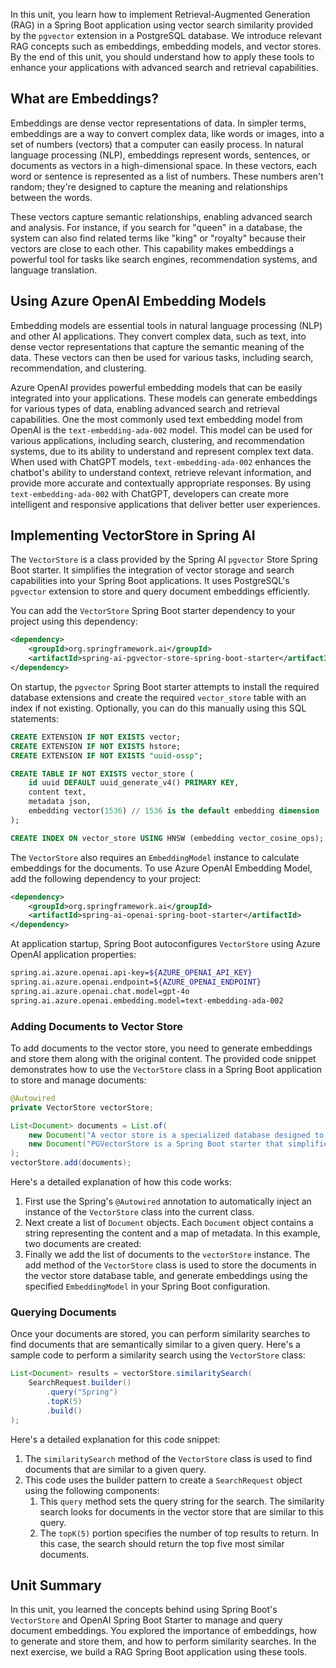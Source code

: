 In this unit, you learn how to implement Retrieval-Augmented Generation (RAG) in a Spring Boot application using vector search similarity provided by the `pgvector` extension in a PostgreSQL database. We introduce relevant RAG concepts such as embeddings, embedding models, and vector stores. By the end of this unit, you should understand how to apply these tools to enhance your applications with advanced search and retrieval capabilities.

## What are Embeddings?

Embeddings are dense vector representations of data. In simpler terms, embeddings are a way to convert complex data, like words or images, into a set of numbers (vectors) that a computer can easily process. In natural language processing (NLP), embeddings represent words, sentences, or documents as vectors in a high-dimensional space. In these vectors, each word or sentence is represented as a list of numbers. These numbers aren't random; they're designed to capture the meaning and relationships between the words.

These vectors capture semantic relationships, enabling advanced search and analysis. For instance, if you search for "queen" in a database, the system can also find related terms like "king" or "royalty" because their vectors are close to each other. This capability makes embeddings a powerful tool for tasks like search engines, recommendation systems, and language translation.

## Using Azure OpenAI Embedding Models

Embedding models are essential tools in natural language processing (NLP) and other AI applications. They convert complex data, such as text, into dense vector representations that capture the semantic meaning of the data. These vectors can then be used for various tasks, including search, recommendation, and clustering.

Azure OpenAI provides powerful embedding models that can be easily integrated into your applications. These models can generate embeddings for various types of data, enabling advanced search and retrieval capabilities. One the most commonly used text embedding model from OpenAI is the `text-embedding-ada-002` model. This model can be used for various applications, including search, clustering, and recommendation systems, due to its ability to understand and represent complex text data. When used with ChatGPT models, `text-embedding-ada-002` enhances the chatbot's ability to understand context, retrieve relevant information, and provide more accurate and contextually appropriate responses. By using `text-embedding-ada-002` with ChatGPT, developers can create more intelligent and responsive applications that deliver better user experiences.

## Implementing VectorStore in Spring AI

The `VectorStore` is a class provided by the Spring AI `pgvector` Store Spring Boot starter. It simplifies the integration of vector storage and search capabilities into your Spring Boot applications. It uses PostgreSQL's `pgvector` extension to store and query document embeddings efficiently.

You can add the `VectorStore` Spring Boot starter dependency to your project using this dependency:

```xml
<dependency>
    <groupId>org.springframework.ai</groupId>
    <artifactId>spring-ai-pgvector-store-spring-boot-starter</artifactId>
</dependency>
```

On startup, the `pgvector` Spring Boot starter attempts to install the required database extensions and create the required `vector_store` table with an index if not existing. Optionally, you can do this manually using this SQL statements:

```sql
CREATE EXTENSION IF NOT EXISTS vector;
CREATE EXTENSION IF NOT EXISTS hstore;
CREATE EXTENSION IF NOT EXISTS "uuid-ossp";

CREATE TABLE IF NOT EXISTS vector_store (
	id uuid DEFAULT uuid_generate_v4() PRIMARY KEY,
	content text,
	metadata json,
	embedding vector(1536) // 1536 is the default embedding dimension
);

CREATE INDEX ON vector_store USING HNSW (embedding vector_cosine_ops);
```

The `VectorStore` also requires an `EmbeddingModel` instance to calculate embeddings for the documents. To use Azure OpenAI Embedding Model, add the following dependency to your project:

```xml
<dependency>
	<groupId>org.springframework.ai</groupId>
	<artifactId>spring-ai-openai-spring-boot-starter</artifactId>
</dependency>
```

At application startup, Spring Boot autoconfigures `VectorStore` using Azure OpenAI application properties:

```bash
spring.ai.azure.openai.api-key=${AZURE_OPENAI_API_KEY}
spring.ai.azure.openai.endpoint=${AZURE_OPENAI_ENDPOINT}
spring.ai.azure.openai.chat.model=gpt-4o
spring.ai.azure.openai.embedding.model=text-embedding-ada-002
```

### Adding Documents to Vector Store

To add documents to the vector store, you need to generate embeddings and store them along with the original content. The provided code snippet demonstrates how to use the `VectorStore` class in a Spring Boot application to store and manage documents:

```java
@Autowired
private VectorStore vectorStore;

List<Document> documents = List.of(
    new Document("A vector store is a specialized database designed to store and manage high-dimensional vectors. ", Map.of("prompt", "What is Vector Store")),
    new Document("PGVectorStore is a Spring Boot starter that simplifies the integration of vector storage and search capabilities into your Spring Boot applications.", Map.of("prompt","Why Use PGVectorStore?"))
);
vectorStore.add(documents);
```

Here's a detailed explanation of how this code works:

1. First use the Spring's `@Autowired` annotation to automatically inject an instance of the `VectorStore` class into the current class.
1. Next create a list of `Document` objects. Each `Document` object contains a string representing the content and a map of metadata. In this example, two documents are created:
1. Finally we add the list of documents to the `vectorStore` instance. The add method of the `VectorStore` class is used to store the documents in the vector store database table, and generate embeddings using the specified `EmbeddingModel` in your Spring Boot configuration.

### Querying Documents

Once your documents are stored, you can perform similarity searches to find documents that are semantically similar to a given query. Here's a sample code to perform a similarity search using the `VectorStore` class:

```java
List<Document> results = vectorStore.similaritySearch(
    SearchRequest.builder()
        .query("Spring")
        .topK(5)
        .build()
);
```

Here's a detailed explanation for this code snippet:

1. The `similaritySearch` method of the `VectorStore` class is used to find documents that are similar to a given query.
1. This code uses the builder pattern to create a `SearchRequest` object using the following components:
    1. This `query` method sets the query string for the search. The similarity search looks for documents in the vector store that are similar to this query.
    1. The `topK(5)` portion specifies the number of top results to return. In this case, the search should return the top five most similar documents.

## Unit Summary

In this unit, you learned the concepts behind using Spring Boot's `VectorStore` and OpenAI Spring Boot Starter to manage and query document embeddings. You explored the importance of embeddings, how to generate and store them, and how to perform similarity searches. In the next exercise, we build a RAG Spring Boot application using these tools.
